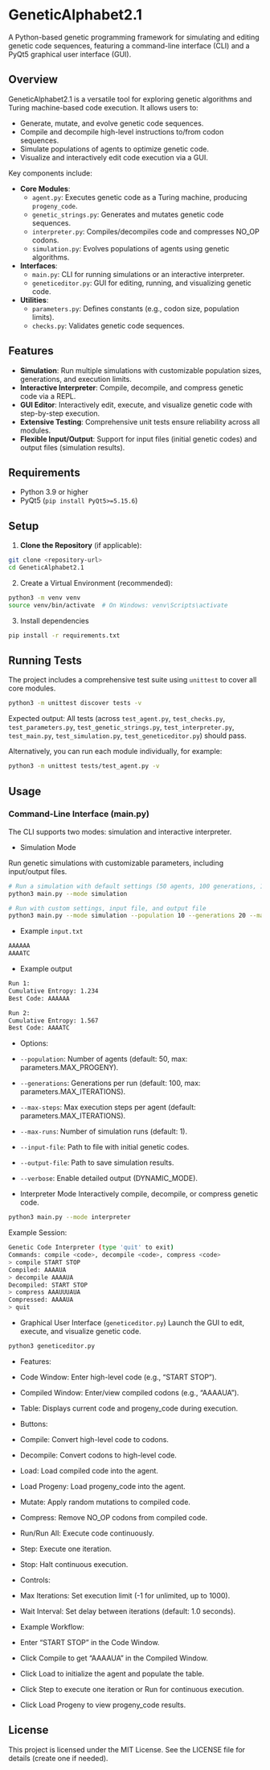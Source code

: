 # GeneticAlphabet2.1

A Python-based genetic programming framework for simulating and editing genetic code sequences, featuring a command-line interface (CLI) and a PyQt5 graphical user interface (GUI).

## Overview

GeneticAlphabet2.1 is a versatile tool for exploring genetic algorithms and Turing machine-based code execution. It allows users to:
- Generate, mutate, and evolve genetic code sequences.
- Compile and decompile high-level instructions to/from codon sequences.
- Simulate populations of agents to optimize genetic code.
- Visualize and interactively edit code execution via a GUI.

Key components include:
- **Core Modules**:
  - `agent.py`: Executes genetic code as a Turing machine, producing `progeny_code`.
  - `genetic_strings.py`: Generates and mutates genetic code sequences.
  - `interpreter.py`: Compiles/decompiles code and compresses NO_OP codons.
  - `simulation.py`: Evolves populations of agents using genetic algorithms.
- **Interfaces**:
  - `main.py`: CLI for running simulations or an interactive interpreter.
  - `geneticeditor.py`: GUI for editing, running, and visualizing genetic code.
- **Utilities**:
  - `parameters.py`: Defines constants (e.g., codon size, population limits).
  - `checks.py`: Validates genetic code sequences.

## Features

- **Simulation**: Run multiple simulations with customizable population sizes, generations, and execution limits.
- **Interactive Interpreter**: Compile, decompile, and compress genetic code via a REPL.
- **GUI Editor**: Interactively edit, execute, and visualize genetic code with step-by-step execution.
- **Extensive Testing**: Comprehensive unit tests ensure reliability across all modules.
- **Flexible Input/Output**: Support for input files (initial genetic codes) and output files (simulation results).

## Requirements

- Python 3.9 or higher
- PyQt5 (`pip install PyQt5>=5.15.6`)

## Setup

1. **Clone the Repository** (if applicable):
```bash
git clone <repository-url>
cd GeneticAlphabet2.1
```

2. Create a Virtual Environment (recommended):
```bash
python3 -m venv venv
source venv/bin/activate  # On Windows: venv\Scripts\activate
```

3. Install dependencies
```bash
pip install -r requirements.txt
```

## Running Tests
The project includes a comprehensive test suite using `unittest` to cover all core modules.

```bash
python3 -m unittest discover tests -v
```

Expected output: All tests (across `test_agent.py`, `test_checks.py`, `test_parameters.py`, `test_genetic_strings.py`, `test_interpreter.py`, `test_main.py`, `test_simulation.py`, `test_geneticeditor.py`) should pass.

Alternatively, you can run each module individually, for example:

```bash
python3 -m unittest tests/test_agent.py -v
```

## Usage
### Command-Line Interface (main.py)
The CLI supports two modes: simulation and interactive interpreter.

* Simulation Mode

Run genetic simulations with customizable parameters, including input/output files.

```bash
# Run a simulation with default settings (50 agents, 100 generations, 1 run)
python3 main.py --mode simulation

# Run with custom settings, input file, and output file
python3 main.py --mode simulation --population 10 --generations 20 --max-steps 200 --max-runs 2 --input-file input.txt --output-file results.txt --verbose
```

* Example `input.txt`

```bash
AAAAAA
AAAATC
```

* Example output

```bash
Run 1:
Cumulative Entropy: 1.234
Best Code: AAAAAA

Run 2:
Cumulative Entropy: 1.567
Best Code: AAAATC
```

* Options:
 * `--population`: Number of agents (default: 50, max: parameters.MAX_PROGENY).

 * `--generations`: Generations per run (default: 100, max: parameters.MAX_ITERATIONS).

 * `--max-steps`: Max execution steps per agent (default: parameters.MAX_ITERATIONS).

 * `--max-runs`: Number of simulation runs (default: 1).

 * `--input-file`: Path to file with initial genetic codes.

 * `--output-file`: Path to save simulation results.

 * `--verbose`: Enable detailed output (DYNAMIC_MODE).

* Interpreter Mode
Interactively compile, decompile, or compress genetic code.

```bash
python3 main.py --mode interpreter
```

Example Session:

```bash
Genetic Code Interpreter (type 'quit' to exit)
Commands: compile <code>, decompile <code>, compress <code>
> compile START STOP
Compiled: AAAAUA
> decompile AAAAUA
Decompiled: START STOP
> compress AAAUUUAUA
Compressed: AAAAUA
> quit
```

* Graphical User Interface (`geneticeditor.py`)
Launch the GUI to edit, execute, and visualize genetic code.

```bash
python3 geneticeditor.py
```

* Features:
 * Code Window: Enter high-level code (e.g., “START STOP”).

 * Compiled Window: Enter/view compiled codons (e.g., “AAAAUA”).

 * Table: Displays current code and progeny_code during execution.

* Buttons:
 * Compile: Convert high-level code to codons.

 * Decompile: Convert codons to high-level code.

 * Load: Load compiled code into the agent.

 * Load Progeny: Load progeny_code into the agent.

 * Mutate: Apply random mutations to compiled code.

 * Compress: Remove NO_OP codons from compiled code.

 * Run/Run All: Execute code continuously.

 * Step: Execute one iteration.

 * Stop: Halt continuous execution.

* Controls:
 * Max Iterations: Set execution limit (-1 for unlimited, up to 1000).

 * Wait Interval: Set delay between iterations (default: 1.0 seconds).

* Example Workflow:
 * Enter “START STOP” in the Code Window.

 * Click Compile to get “AAAAUA” in the Compiled Window.

 * Click Load to initialize the agent and populate the table.

 * Click Step to execute one iteration or Run for continuous execution.

 * Click Load Progeny to view progeny_code results.

## License
This project is licensed under the MIT License. See the LICENSE file for details (create one if needed).
